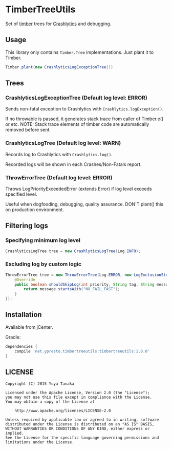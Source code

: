 TimberTreeUtils
===============

Set of [timber](https://github.com/JakeWharton/timber) trees for
[Crashlytics](https://fabric.io/kits/android/crashlytics) and debugging.


Usage
----

This library only contains `Timber.Tree` implementations. Just plant it to Timber.

```java
Timber.plant(new CrashlyticsLogExceptionTree())
```


Trees
----

### CrashlyticsLogExceptionTree (Default log level: ERROR)

Sends non-fatal exception to Crashlytics with `Crashlytics.logException()`.

If no throwable is passed, it generates stack trace from caller of Timber.e() or etc.
NOTE: Stack trace elements of timber code are automatically removed before sent.

### CrashlyticsLogTree (Default log level: WARN)

Records log to Crashlytics with `Crashlytics.log()`.

Recorded logs will be shown in each Crashes/Non-Fatals report.

### ThrowErrorTree (Default log level: ERROR)

Throws LogPriorityExceededError (extends Error) if log level exceeds specified level.

Useful when dogfooding, debugging, quality assurance. DON'T plant() this on production environment.


Filtering logs
----

### Specifying minimum log level

```java
CrashlyticsLogTree tree = new CrashlyticsLogTree(Log.INFO);
```

### Excluding log by custom logic

```java
ThrowErrorTree tree = new ThrowErrorTree(Log.ERROR, new LogExclusionStrategy() {
    @Override
    public boolean shouldSkipLog(int priority, String tag, String message, Throwable t) {
        return message.startsWith("NO_FAIL_FAST");
    }
});
```


Installation
----

Available from jCenter.

Gradle:

```groovy
dependencies {
    compile 'net.ypresto.timbertreeutils:timbertreeutils:1.0.0'
}
```


LICENSE
----

```
Copyright (C) 2015 Yuya Tanaka

Licensed under the Apache License, Version 2.0 (the "License");
you may not use this file except in compliance with the License.
You may obtain a copy of the License at

    http://www.apache.org/licenses/LICENSE-2.0

Unless required by applicable law or agreed to in writing, software
distributed under the License is distributed on an "AS IS" BASIS,
WITHOUT WARRANTIES OR CONDITIONS OF ANY KIND, either express or implied.
See the License for the specific language governing permissions and
limitations under the License.
```
